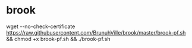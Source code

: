 # brook
wget --no-check-certificate https://raw.githubusercontent.com/BrunuhVille/brook/master/brook-pf.sh && chmod +x brook-pf.sh && ./brook-pf.sh
